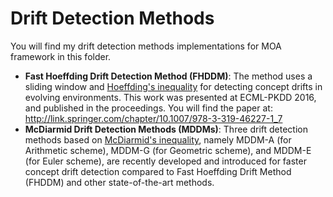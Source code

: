 # Drift Detection Methods
You will find my drift detection methods implementations for MOA framework in this folder.
* **Fast Hoeffding Drift Detection Method (FHDDM)**: The method uses a sliding window and [Hoeffding's inequality](https://www.jstor.org/stable/2282952?seq=1#page_scan_tab_contents) for detecting concept drifts in evolving environments. This work was presented at ECML-PKDD 2016, and published in the proceedings. You will find the paper at: http://link.springer.com/chapter/10.1007/978-3-319-46227-1_7
* **McDiarmid Drift Detection Methods (MDDMs)**: Three drift detection methods based on [McDiarmid's inequality](http://www.stats.ox.ac.uk/people/academic_staff/colin_mcdiarmid/?a=4113), namely MDDM-A (for Arithmetic scheme), MDDM-G (for Geometric scheme), and MDDM-E (for Euler scheme), are recently developed and introduced for faster concept drift detection compared to Fast Hoeffding Drift Method (FHDDM) and other state-of-the-art methods.
